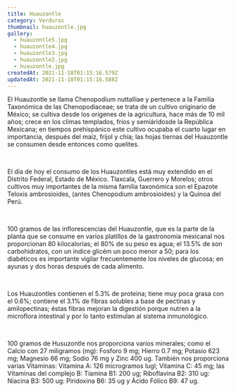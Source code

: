 ```yaml
---
title: Huauzontle
category: Verduras
thumbnail: huauzontle.jpg
gallery:
  - huauzontle5.jpg
  - huauzontle4.jpg
  - huauzontle3.jpg
  - huauzontle2.jpg
  - huauzontle.jpg
createdAt: 2021-11-18T01:15:16.579Z
updatedAt: 2021-11-18T01:15:16.588Z
---
```

El Huauzontle se llama Chenopodium nuttalliae y pertenece a la Familia Taxonómica de las Chenopodiaceae; se trata de un cultivo originario de México; se cultiva desde los orígenes de la agricultura, hace más de 10 mil años; crece en los climas templados, fríos y semiáridosde la República Mexicana; en tiempos prehispánico este cultivo ocupaba el cuarto lugar en importancia, después del maíz, frijol y chía; las hojas tiernas del Huauzontle se consumen desde entonces como quelites.

<br/>

El día de hoy el consumo de los Huauzontles está muy extendido en el Distrito Federal, Estado de México. Tlaxcala, Guerrero y Morelos; otros cultivos muy importantes de la misma familia taxonómica son el Epazote Teloxis ambrosioides, (antes Chenopodium ambrosioides) y la Quinoa del Perú.

<br/>

100 gramos de las inflorescencias del Huauzontle, que es la parte de la planta que se consume en varios platillos de la gastronomia mexicanal nos proporcionan 80 kilocalorias; el 80% de su peso es agua; el 13.5% de son carbohidratos, con un indice glicém un poco menor a 50; para los diabéticos es importante vigilar frecuentemente los niveles de glucosa; en ayunas y dos horas después de cada alimento.

<br/>

Los Huauzontles contienen el 5.3% de proteina; tiene muy poca grasa con el 0.6%; contiene el 3.1% de fibras solubles a base de pectinas y amilopectinas; éstas fibras mejoran la digestión porque nutren a la microflora intestinal y por lo tanto estimulan al sistema inmunológico.

<br/>

100 gramos de Husuzontle nos proporciona varios minerales; como el Calcio con 27 miligramos (mg): Fosforo 9 mg; Hierro 0.7 mg; Potasio 623 mg; Magnesio 66 mg; Sodio 76 mg y Zinc 400 ug. También nos proporciona varias Vitaminas: Vitamina A: 126 microgramos lugl; Vitamina C: 45 mg; las Vitaminas del complejo B: Tiamina B1: 200 ug; Riboflavina B2: 310 ug: Niacina B3: 500 ug: Piridoxina B6: 35 ug y Ácido Fólico B9: 47 ug.